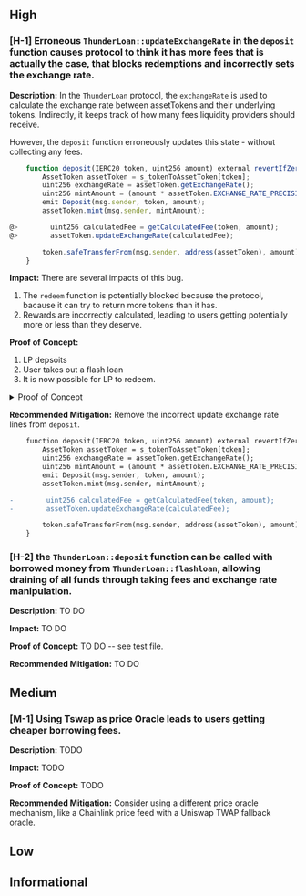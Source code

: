 ## High
### [H-1] Erroneous `ThunderLoan::updateExchangeRate` in the `deposit` function causes protocol to think it has more fees that is actually the case, that blocks redemptions and incorrectly sets the exchange rate. 

**Description:** In the `ThunderLoan` protocol, the `exchangeRate` is used to calculate the exchange rate between assetTokens and their underlying tokens. Indirectly, it keeps track of how many fees liquidity providers should receive. 

However, the `deposit` function erroneously updates this state - without collecting any fees. 

```javascript 
    function deposit(IERC20 token, uint256 amount) external revertIfZero(amount) revertIfNotAllowedToken(token) {
        AssetToken assetToken = s_tokenToAssetToken[token];
        uint256 exchangeRate = assetToken.getExchangeRate();
        uint256 mintAmount = (amount * assetToken.EXCHANGE_RATE_PRECISION()) / exchangeRate;
        emit Deposit(msg.sender, token, amount);
        assetToken.mint(msg.sender, mintAmount);

@>        uint256 calculatedFee = getCalculatedFee(token, amount);
@>        assetToken.updateExchangeRate(calculatedFee);

        token.safeTransferFrom(msg.sender, address(assetToken), amount);
    }
```

**Impact:** There are several impacts of this bug. 

1. The `redeem` function is potentially blocked because the protocol, bacause it can try to return more tokens than it has. 
2. Rewards are incorrectly calculated, leading to users getting potentially more or less than they deserve. 

**Proof of Concept:**
1. LP depsoits
2. User takes out a flash loan
3. It is now possible for LP to redeem.  

<details>
<summary> Proof of Concept</summary>

Place the following in `ThunderLoanTest.t.sol`

```javascript
     function testRedeemAfterLoan() public  setAllowedToken hasDeposits {
        uint256 amountToBorrow = AMOUNT * 10;
        uint256 calculatedFee = thunderLoan.getCalculatedFee(tokenA, amountToBorrow);

        vm.startPrank(user);
        tokenA.mint(address(mockFlashLoanReceiver), calculatedFee);
        thunderLoan.flashloan(address(mockFlashLoanReceiver), tokenA, amountToBorrow, "");
        vm.stopPrank();

        uint256 amountToRedeem = type(uint256).max ;
        vm.startPrank(liquidityProvider);
        thunderLoan.redeem(tokenA, amountToRedeem);  
    }
```

</details>

**Recommended Mitigation:** Remove the incorrect update exchange rate lines from `deposit`. 

```diff 
    function deposit(IERC20 token, uint256 amount) external revertIfZero(amount) revertIfNotAllowedToken(token) {
        AssetToken assetToken = s_tokenToAssetToken[token];
        uint256 exchangeRate = assetToken.getExchangeRate();
        uint256 mintAmount = (amount * assetToken.EXCHANGE_RATE_PRECISION()) / exchangeRate;
        emit Deposit(msg.sender, token, amount);
        assetToken.mint(msg.sender, mintAmount);

-        uint256 calculatedFee = getCalculatedFee(token, amount);
-        assetToken.updateExchangeRate(calculatedFee);

        token.safeTransferFrom(msg.sender, address(assetToken), amount);
    }
```

### [H-2] the `ThunderLoan::deposit` function can be called with borrowed money from `ThunderLoan::flashloan`, allowing draining of all funds through taking fees and exchange rate manipulation.

**Description:** 
TO DO 

**Impact:** 
TO DO 

**Proof of Concept:**
TO DO -- see test file. 

**Recommended Mitigation:** 
TO DO 


## Medium 

### [M-1] Using Tswap as price Oracle leads to users getting cheaper borrowing fees. 

**Description:** TODO 

**Impact:** TODO 

**Proof of Concept:** TODO 

**Recommended Mitigation:** Consider using a different price oracle mechanism, like a Chainlink price feed with a Uniswap TWAP fallback oracle. 


## Low 


## Informational 
